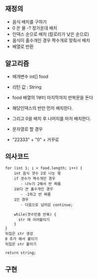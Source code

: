 ## 재정의
- 음식 배치를 구하기
- 0 은 물 -? 정가운데 배치
- 인덱스 순으로 배치 (칼로리가 낮은 순으로)
- 음식이 홀수개인 경우 짝수개로 맞춰서 배치
- 배열로 반환



## 알고리즘
- 매개변수 int[] food
- 리턴 값 : String
- food 배열의 1부터 마지막까지 반복문을 돈다
- 해당인덱스의 반만 먼저 배치한다.
- 그리고 0을 배치 후 나머지를 마저 배치한다.

- 문자열로 할 경우 
- "22333" + "0" + 거꾸로



## 의사코드
```
for (int 1; i < food.length; i++) {
    int 음식 갯수 2로 나눈 몫
    if 갯수가 짝수개인 경우
       - 나누기 2해서 반 짜름
    1보다 큰 홀수개인 경우
       - -1하고 반 짜름
    1인 경우
       - 다음으로 넘어감 continue;

    while(갯수만큼 반복) {
      str 에 이어붙이기
    }
}
뒤집은 str 생성
0 추가 해서 붙이기
뒤집은 str 붙이기

return string;
```



## 구현

